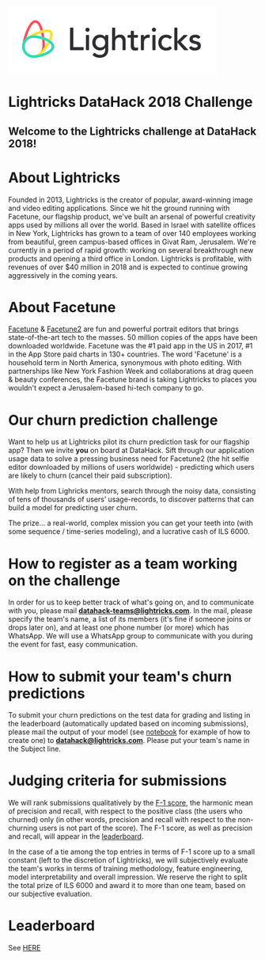 ![Logo](LogoDark.png)

# Lightricks DataHack 2018 Challenge

## Welcome to the Lightricks challenge at DataHack 2018! 

# About Lightricks

Founded in 2013, Lightricks is the creator of popular, award-winning image and video editing applications. Since we hit the ground running with Facetune, our flagship product, we've built an arsenal of powerful creativity apps used by millions all over the world. Based in Israel with satellite offices in New York, Lightricks has grown to a team of over 140 employees working from beautiful, green campus-based offices in Givat Ram, Jerusalem. We're currently in a period of rapid growth: working on several breakthrough new products and opening a third office in London. Lightricks is profitable, with revenues of over $40 million in 2018 and is expected to continue growing aggressively in the coming years.

# About Facetune
[Facetune](https://itunes.apple.com/us/app/facetune/id606310581?mt=8) & [Facetune2](https://itunes.apple.com/us/app/facetune2-selfie-editor-cam/id1149994032?mt=8) are fun and powerful portrait editors that brings state-of-the-art tech to the masses. 50 million copies of the apps have been downloaded worldwide. Facetune was the #1 paid app in the US in 2017, #1 in the App Store paid charts in 130+ countries. The word 'Facetune' is a household term in North America, synonymous with photo editing. With partnerships like New York Fashion Week and collaborations at drag queen & beauty conferences, the Facetune brand is taking Lightricks to places you wouldn't expect a Jerusalem-based hi-tech company to go.

# Our churn prediction challenge
Want to help us at Lightricks pilot its churn prediction task for our flagship app? Then we invite **you** on board at DataHack. Sift through our application usage data to solve a pressing business need for Facetune2 (the hit selfie editor downloaded by millions of users worldwide) - predicting which users are likely to churn (cancel their paid subscription). 

With help from Lighricks mentors, search through the noisy data, consisting of tens of thousands of users’ usage-records, to discover patterns that can build a model for predicting user churn.

The prize… a real-world, complex mission you can get your teeth into (with some sequence / time-series modeling), and a
lucrative cash of ILS 6000. 

# How to register as a team working on the challenge
In order for us to keep better track of what's going on, and to communicate with you, please mail **datahack-teams@lightricks.com**. In the mail, please specify the team's name, a list of its members (it's fine if someone joins or drops later on), and at least one phone number (or more) which has WhatsApp. We will use a WhatsApp group to communicate with you during the event for fast, easy communication. 

# How to submit your team's churn predictions
To submit your churn predictions on the test data for grading and listing in the leaderboard (automatically updated based on incoming submissions), please mail the output of your model (see [notebook](datahack_2018.ipynb) for example of how to create one) to **datahack@lightricks.com**. Please put your team's name in the Subject line.  

# Judging criteria for submissions
We will rank submissions qualitatively by the [F-1 score](https://en.wikipedia.org/wiki/F1_score), the harmonic mean of precision and recall, with respect to the positive class (the users who churned) only (in other words, precision and recall with respect to the non-churning users is not part of the score). The F-1 score, as well as precision and recall, will appear in the [leaderboard](leaderboard.md). 

In the case of a tie among the top entries in terms of F-1 score up to a small constant (left to the discretion of Lightricks), we will subjectively evaluate the team's works in terms of training methodology, feature engineering, model interpretability and overall impression.  We reserve the right to split the total prize of ILS 6000 and award it to more than one team, based on our subjective evaluation. 


# Leaderboard
See [HERE](leaderboard.md)
